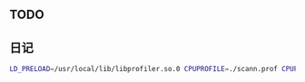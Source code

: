 ## TODO



## 日记

```bash
LD_PRELOAD=/usr/local/lib/libprofiler.so.0 CPUPROFILE=./scann.prof CPUPROFILE_FREQUENCY=1000
```